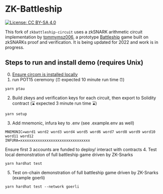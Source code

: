 # ZK-Battleship

[![License: CC BY-SA 4.0](https://img.shields.io/badge/License-CC%20BY--SA%204.0-lightgrey.svg)](https://creativecommons.org/licenses/by-sa/4.0/)

This fork of `zkbattleship-circuit` uses a zkSNARK arithmetic circuit implementation by [tommymsz006](https://github.com/tommymsz006/zkbattleship), a prototype [Battleship](https://en.wikipedia.org/wiki/Battleship_(game)) game built on zkSNARKs proof and verification. It is being updated for 2022 and work is in progress.

## Steps to run and install demo (requires Unix)
0. [Ensure circom is installed locally](https://web.archive.org/web/20211104133455/https://docs.circom.io/getting-started/installation/)
1. run POT15 ceremony (⏰ expected 10 minute run time ⏰)
```
yarn ptau
```
2. Build zkeys and verification keys for each circuit, then export to Solidity contract (⌛ expected 3 minute run time ⌛)
```
yarn setup
```
3. Add mnemonic, infura key to .env (see .example.env as well)
```
MNEMONIC=word1 word2 word3 word4 word5 word6 word7 word8 word9 word10 word11 word12
INFURA=xxxxxxxxxxxxxxxxxxxxxxxxxxxxxxxx
```
Ensure first 3 accounts are funded to deploy/ interact with contracts
4. Test local demonstration of full battleship game driven by ZK-Snarks
```
yarn hardhat test
```
5. Test on-chain demonstration of full battleship game driven by ZK-Snarks (example goerli)
```
yarn hardhat test --network goerli
```

